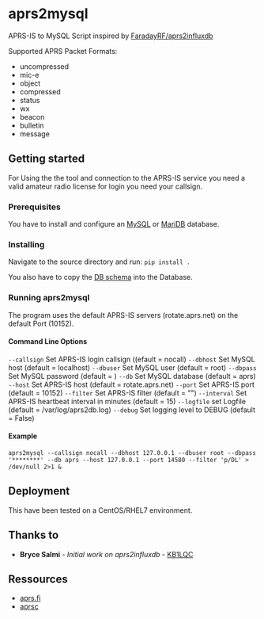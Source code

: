 # aprs2mysql
APRS-IS to MySQL Script inspired by [FaradayRF/aprs2influxdb](https://github.com/FaradayRF/aprs2influxdb)

Supported APRS Packet Formats:
* uncompressed
* mic-e
* object
* compressed
* status
* wx
* beacon
* bulletin
* message

## Getting started
For Using the the tool and connection to the APRS-IS service you need a valid amateur radio license for login you need your callsign.

### Prerequisites
You have to install and configure an [MySQL](https://www.mysql.com/) or [MariDB](https://mariadb.org/) database.

### Installing
Navigate to the source directory and run:
`pip install .`

You also have to copy the [DB schema](https://github.com/japalie/aprs2mysql/blob/master/schema.sql) into the Database.

### Running aprs2mysql
The program uses the default APRS-IS servers (rotate.aprs.net) on the default Port (10152).

#### Command Line Options
`--callsign` Set APRS-IS login callsign ((efault = nocall)
`--dbhost` Set MySQL host (default = localhost)
`--dbuser` Set MySQL user (default = root)
`--dbpass` Set MySQL password (default = )
`--db` Set MySQL database (default = aprs)
`--host` Set APRS-IS host (default = rotate.aprs.net)
`--port` Set APRS-IS port (default = 10152)
`--filter` Set APRS-IS filter (default = "")
`--interval` Set APRS-IS heartbeat interval in minutes (default = 15)
`--logfile` set Logfile (default = /var/log/aprs2db.log)
`--debug` Set logging level to DEBUG (default = False)

#### Example

`aprs2mysql --callsign nocall --dbhost 127.0.0.1 --dbuser root --dbpass '********' --db aprs --host 127.0.0.1 --port 14580 --filter 'p/DL' > /dev/null 2>1 &`

## Deployment
This have been tested on a CentOS/RHEL7 environment.

## Thanks to
* **Bryce Salmi** - *Initial work on aprs2influxdb* - [KB1LQC](https://github.com/kb1lqc)

## Ressources
* [aprs.fi](https://aprs.fi)
* [aprsc](https://github.com/hessu/aprsc)
